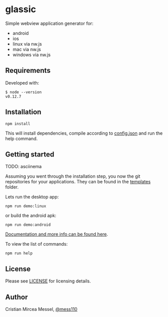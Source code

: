 # glassic

Simple webview application generator for:

* android
* ios
* linux via nw.js
* mac via nw.js
* windows via nw.js

## Requirements

Developed with:

    $ node --version
    v0.12.7

## Installation

    npm install

This will install dependencies, compile according to [config.json](config.json)
and run the help command.

## Getting started

TODO: asciinema

Assuming you went through the installation step, you now the git repositories
for your applications. They can be found in the [templates](templates/) folder.

Lets run the desktop app:

    npm run demo:linux

or build the android apk:

    npm run demo:android

[Documentation and more info can be found here](wiki/Home.md).

To view the list of commands:

    npm run help

## License

Please see [LICENSE](https://github.com/mess110/glassic/blob/master/LICENSE) for licensing details.

## Author

Cristian Mircea Messel, [@mess110](https://twitter.com/mess110)
